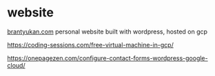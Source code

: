 # website
[brantyukan.com](https://brantyukan.com/) personal website built with wordpress, hosted on gcp

https://coding-sessions.com/free-virtual-machine-in-gcp/

https://onepagezen.com/configure-contact-forms-wordpress-google-cloud/

